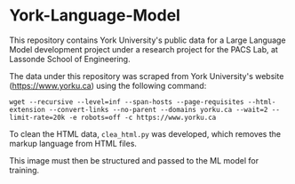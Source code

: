# York-Language-Model

This repository contains York University's public data for a Large Language Model development project under a research project for the PACS Lab, at Lassonde School of Engineering.

The data under this repository was scraped from York University's website (https://www.yorku.ca) using the following command:

`wget --recursive --level=inf --span-hosts --page-requisites --html-extension --convert-links --no-parent --domains yorku.ca --wait=2 --limit-rate=20k -e robots=off -c https://www.yorku.ca`

To clean the HTML data, `clea_html.py` was developed, which removes the markup language from HTML files.

This image must then be structured and passed to the ML model for training.
